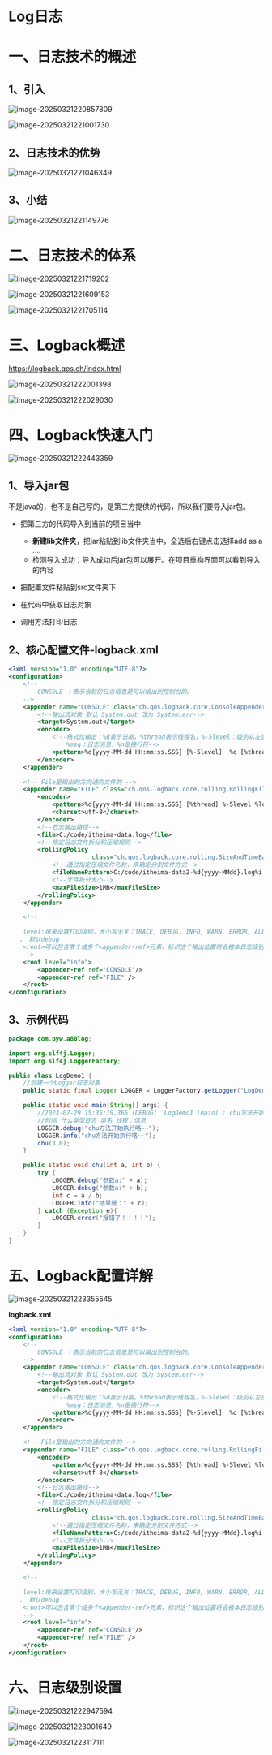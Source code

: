# Log日志

# 一、日志技术的概述

## 1、引入

![image-20250321220857809](Log%E6%97%A5%E5%BF%97-Local.assets/image-20250321220857809.png)

![image-20250321221001730](Log%E6%97%A5%E5%BF%97-Local.assets/image-20250321221001730.png)

## 2、日志技术的优势

![image-20250321221046349](Log%E6%97%A5%E5%BF%97-Local.assets/image-20250321221046349.png)

## 3、小结

![image-20250321221149776](Log%E6%97%A5%E5%BF%97-Local.assets/image-20250321221149776.png)





# 二、日志技术的体系

![image-20250321221719202](Log%E6%97%A5%E5%BF%97-Local.assets/image-20250321221719202.png)



![image-20250321221609153](Log%E6%97%A5%E5%BF%97-Local.assets/image-20250321221609153.png)



![image-20250321221705114](Log%E6%97%A5%E5%BF%97-Local.assets/image-20250321221705114.png)



# 三、Logback概述

https://logback.qos.ch/index.html

![image-20250321222001398](Log%E6%97%A5%E5%BF%97-Local.assets/image-20250321222001398.png)

![image-20250321222029030](Log%E6%97%A5%E5%BF%97-Local.assets/image-20250321222029030.png)



# 四、Logback快速入门

![image-20250321222443359](Log%E6%97%A5%E5%BF%97-Local.assets/image-20250321222443359.png)

## 1、导入jar包

​	不是java的，也不是自己写的，是第三方提供的代码，所以我们要导入jar包。

- 把第三方的代码导入到当前的项目当中

  - **新建lib文件夹**，把jar粘贴到lib文件夹当中，全选后右键点击选择add as a ....
  - 检测导入成功：导入成功后jar包可以展开。在项目重构界面可以看到导入的内容
- 把配置文件粘贴到src文件夹下
- 在代码中获取日志对象
- 调用方法打印日志



## 2、核心配置文件-logback.xml

```xml
<?xml version="1.0" encoding="UTF-8"?>
<configuration>
    <!--
        CONSOLE ：表示当前的日志信息是可以输出到控制台的。
    -->
    <appender name="CONSOLE" class="ch.qos.logback.core.ConsoleAppender">
        <!--输出流对象 默认 System.out 改为 System.err-->
        <target>System.out</target>
        <encoder>
            <!--格式化输出：%d表示日期，%thread表示线程名，%-5level：级别从左显示5个字符宽度
                %msg：日志消息，%n是换行符-->
            <pattern>%d{yyyy-MM-dd HH:mm:ss.SSS} [%-5level]  %c [%thread] : %msg%n</pattern>
        </encoder>
    </appender>

    <!-- File是输出的方向通向文件的 -->
    <appender name="FILE" class="ch.qos.logback.core.rolling.RollingFileAppender">
        <encoder>
            <pattern>%d{yyyy-MM-dd HH:mm:ss.SSS} [%thread] %-5level %logger{36} - %msg%n</pattern>
            <charset>utf-8</charset>
        </encoder>
        <!--日志输出路径-->
        <file>C:/code/itheima-data.log</file>
        <!--指定日志文件拆分和压缩规则-->
        <rollingPolicy
                       class="ch.qos.logback.core.rolling.SizeAndTimeBasedRollingPolicy">
            <!--通过指定压缩文件名称，来确定分割文件方式-->
            <fileNamePattern>C:/code/itheima-data2-%d{yyyy-MMdd}.log%i.gz</fileNamePattern>
            <!--文件拆分大小-->
            <maxFileSize>1MB</maxFileSize>
        </rollingPolicy>
    </appender>

    <!--

    level:用来设置打印级别，大小写无关：TRACE, DEBUG, INFO, WARN, ERROR, ALL 和 OFF
   ， 默认debug
    <root>可以包含零个或多个<appender-ref>元素，标识这个输出位置将会被本日志级别控制。
    -->
    <root level="info">
        <appender-ref ref="CONSOLE"/>
        <appender-ref ref="FILE" />
    </root>
</configuration>
```



## 3、示例代码

```java
package com.pyw.a80log;

import org.slf4j.Logger;
import org.slf4j.LoggerFactory;

public class LogDemo1 {
    //创建一个Logger日志对象
    public static final Logger LOGGER = LoggerFactory.getLogger("LogDemo1.class");

    public static void main(String[] args) {
        //2023-07-29 15:35:19.365 [DEBUG]  LogDemo1 [main] : chu方法开始执行咯~~
        //时间 什么类型日志 类名 线程：信息
        LOGGER.debug("chu方法开始执行咯~~");
        LOGGER.info("chu方法开始执行咯~~");
        chu(3,0);
    }

    public static void chu(int a, int b) {
        try {
            LOGGER.debug("参数a:" + a);
            LOGGER.debug("参数a:" + b);
            int c = a / b;
            LOGGER.info("结果是：" + c);
        } catch (Exception e){
            LOGGER.error("报错了！！！！");
        }
    }
}
```



# 五、Logback配置详解

![image-20250321223355545](Log%E6%97%A5%E5%BF%97-Local.assets/image-20250321223355545.png)

**logback.xml**

```xml
<?xml version="1.0" encoding="UTF-8"?>
<configuration>
    <!--
        CONSOLE ：表示当前的日志信息是可以输出到控制台的。
    -->
    <appender name="CONSOLE" class="ch.qos.logback.core.ConsoleAppender">
        <!--输出流对象 默认 System.out 改为 System.err-->
        <target>System.out</target>
        <encoder>
            <!--格式化输出：%d表示日期，%thread表示线程名，%-5level：级别从左显示5个字符宽度
                %msg：日志消息，%n是换行符-->
            <pattern>%d{yyyy-MM-dd HH:mm:ss.SSS} [%-5level]  %c [%thread] : %msg%n</pattern>
        </encoder>
    </appender>

    <!-- File是输出的方向通向文件的 -->
    <appender name="FILE" class="ch.qos.logback.core.rolling.RollingFileAppender">
        <encoder>
            <pattern>%d{yyyy-MM-dd HH:mm:ss.SSS} [%thread] %-5level %logger{36} - %msg%n</pattern>
            <charset>utf-8</charset>
        </encoder>
        <!--日志输出路径-->
        <file>C:/code/itheima-data.log</file>
        <!--指定日志文件拆分和压缩规则-->
        <rollingPolicy
                       class="ch.qos.logback.core.rolling.SizeAndTimeBasedRollingPolicy">
            <!--通过指定压缩文件名称，来确定分割文件方式-->
            <fileNamePattern>C:/code/itheima-data2-%d{yyyy-MMdd}.log%i.gz</fileNamePattern>
            <!--文件拆分大小-->
            <maxFileSize>1MB</maxFileSize>
        </rollingPolicy>
    </appender>

    <!--

    level:用来设置打印级别，大小写无关：TRACE, DEBUG, INFO, WARN, ERROR, ALL 和 OFF
   ， 默认debug
    <root>可以包含零个或多个<appender-ref>元素，标识这个输出位置将会被本日志级别控制。
    -->
    <root level="info">
        <appender-ref ref="CONSOLE"/>
        <appender-ref ref="FILE" />
    </root>
</configuration>
```



# 六、日志级别设置

![image-20250321222947594](Log%E6%97%A5%E5%BF%97-Local.assets/image-20250321222947594.png)



![image-20250321223001649](Log%E6%97%A5%E5%BF%97-Local.assets/image-20250321223001649.png)



![image-20250321223117111](Log%E6%97%A5%E5%BF%97-Local.assets/image-20250321223117111.png)









































